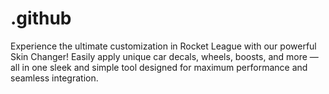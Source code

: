 # .github
Experience the ultimate customization in Rocket League with our powerful Skin Changer! Easily apply unique car decals, wheels, boosts, and more — all in one sleek and simple tool designed for maximum performance and seamless integration.
